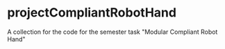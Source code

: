 # projectCompliantRobotHand
A collection for the code for the semester task "Modular Compliant Robot Hand" 
